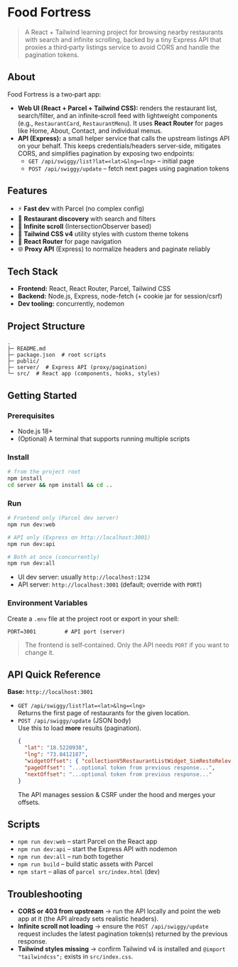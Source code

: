 # Food Fortress

> A React + Tailwind learning project for browsing nearby restaurants with search and infinite scrolling, backed by a tiny Express API that proxies a third‑party listings service to avoid CORS and handle the pagination tokens.

## About

Food Fortress is a two‑part app:

- **Web UI (React + Parcel + Tailwind CSS):** renders the restaurant list, search/filter, and an infinite‑scroll feed with lightweight components (e.g., `RestaurantCard`, `RestaurantMenu`). It uses **React Router** for pages like Home, About, Contact, and individual menus.
- **API (Express):** a small helper service that calls the upstream listings API on your behalf. This keeps credentials/headers server‑side, mitigates CORS, and simplifies pagination by exposing two endpoints:
  - `GET /api/swiggy/list?lat=<lat>&lng=<lng>` – initial page
  - `POST /api/swiggy/update` – fetch next pages using pagination tokens

## Features

- ⚡️ **Fast dev** with Parcel (no complex config)
- 🎯 **Restaurant discovery** with search and filters
- 🔁 **Infinite scroll** (IntersectionObserver based)
- 💅 **Tailwind CSS v4** utility styles with custom theme tokens
- 🔗 **React Router** for page navigation
- 🌐 **Proxy API** (Express) to normalize headers and paginate reliably

## Tech Stack

- **Frontend:** React, React Router, Parcel, Tailwind CSS
- **Backend:** Node.js, Express, node-fetch (+ cookie jar for session/csrf)
- **Dev tooling:** concurrently, nodemon

## Project Structure

```text
.
├─ README.md
├─ package.json  # root scripts
├─ public/
├─ server/  # Express API (proxy/pagination)
└─ src/  # React app (components, hooks, styles)
```

## Getting Started

### Prerequisites

- Node.js 18+
- (Optional) A terminal that supports running multiple scripts

### Install

```bash
# from the project root
npm install
cd server && npm install && cd ..
```

### Run

```bash
# Frontend only (Parcel dev server)
npm run dev:web

# API only (Express on http://localhost:3001)
npm run dev:api

# Both at once (concurrently)
npm run dev:all
```

- UI dev server: usually `http://localhost:1234`
- API server: `http://localhost:3001` (default; override with `PORT`)

### Environment Variables

Create a `.env` file at the project root or export in your shell:

```env
PORT=3001         # API port (server)
```

> The frontend is self‑contained. Only the API needs `PORT` if you want to change it.

## API Quick Reference

**Base:** `http://localhost:3001`

- `GET /api/swiggy/list?lat=<lat>&lng=<lng>`  
  Returns the first page of restaurants for the given location.
- `POST /api/swiggy/update` (JSON body)  
  Use this to load **more** results (pagination).
  ```json
  {
    "lat": "18.5220938",
    "lng": "73.8412187",
    "widgetOffset": { "collectionV5RestaurantListWidget_SimRestoRelevance_food_seo": 9 },
    "pageOffset": "...optional token from previous response...",
    "nextOffset": "...optional token from previous response..."
  }
  ```
  The API manages session & CSRF under the hood and merges your offsets.

## Scripts

- `npm run dev:web` – start Parcel on the React app
- `npm run dev:api` – start the Express API with nodemon
- `npm run dev:all` – run both together
- `npm run build` – build static assets with Parcel
- `npm start` – alias of `parcel src/index.html` (dev)

## Troubleshooting

- **CORS or 403 from upstream** → run the API locally and point the web app at it (the API already sets realistic headers).
- **Infinite scroll not loading** → ensure the `POST /api/swiggy/update` request includes the latest pagination token(s) returned by the previous response.
- **Tailwind styles missing** → confirm Tailwind v4 is installed and `@import "tailwindcss";` exists in `src/index.css`.
